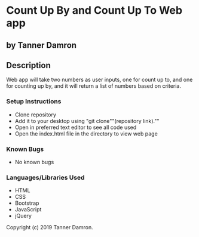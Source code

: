 # Count Up By and Count Up To Web app
## by Tanner Damron

## Description
Web app will take two numbers as user inputs, one for count up to, and one for counting up by, and it will return a list of numbers based on criteria.

### Setup Instructions
* Clone repository
* Add it to your desktop using "git clone""(repository link).""
* Open in preferred text editor to see all code used
* Open the index.html file in the directory to view web page

### Known Bugs
* No known bugs

### Languages/Libraries Used
* HTML
* CSS
* Bootstrap
* JavaScript
* jQuery

Copyright (c) 2019 Tanner Damron.
